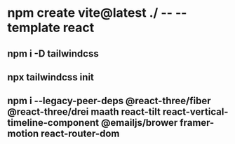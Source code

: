 # npm create vite@latest ./ -- --template react

## npm i -D tailwindcss

## npx tailwindcss init

## npm i --legacy-peer-deps @react-three/fiber @react-three/drei maath react-tilt react-vertical-timeline-component @emailjs/brower framer-motion react-router-dom
